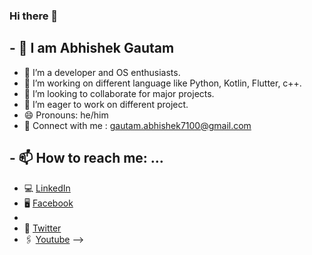 ### Hi there 👋

## - 🌺 I am Abhishek Gautam
- 🔭 I’m a developer and OS enthusiasts.
- 🌱 I’m working on different language like Python, Kotlin, Flutter, c++.
- 👯 I’m looking to collaborate for major projects.
- 🤔 I’m eager to work on different project.
- 😄 Pronouns: he/him
- 💬 Connect with me : gautam.abhishek7100@gmail.com

## - 📫 How to reach me: ...
- 💻 <a href="https://www.linkedin.com/in/abhishek-gautam-0a7a56192/" target="_blank">LinkedIn </a>
- 🖥 <a href="https://www.facebook.com/profile.php?id=100066957775413" target="_blank">Facebook </a>
-
- 🔗 <a href="https://twitter.com/abhishekghz710" target="_blank">Twitter</a>
- 🖇 <a href="https://www.linkedin.com/in/abhishek-gautam-0a7a56192/" target="_blank">Youtube</a>
-->
